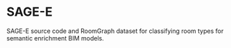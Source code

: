 # SAGE-E
SAGE-E source code and RoomGraph dataset for classifying room types for semantic enrichment BIM models.
